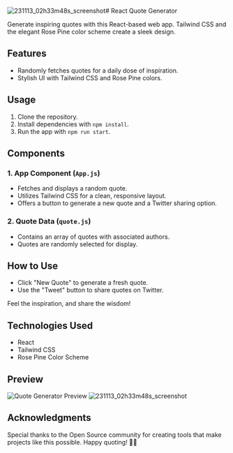 ![231113_02h33m48s_screenshot](https://github.com/vikram-parashar/my-quote-machine/assets/138557075/d410dbea-2a94-4cf6-9442-2487980e4f50)# React Quote Generator

Generate inspiring quotes with this React-based web app. Tailwind CSS and the elegant Rose Pine color scheme create a sleek design.

## Features

- Randomly fetches quotes for a daily dose of inspiration.
- Stylish UI with Tailwind CSS and Rose Pine colors.

## Usage

1. Clone the repository.
2. Install dependencies with `npm install`.
3. Run the app with `npm run start`.

## Components

### 1. App Component (`App.js`)

- Fetches and displays a random quote.
- Utilizes Tailwind CSS for a clean, responsive layout.
- Offers a button to generate a new quote and a Twitter sharing option.

### 2. Quote Data (`quote.js`)

- Contains an array of quotes with associated authors.
- Quotes are randomly selected for display.

## How to Use

- Click "New Quote" to generate a fresh quote.
- Use the "Tweet" button to share quotes on Twitter.

Feel the inspiration, and share the wisdom!

## Technologies Used

- React
- Tailwind CSS
- Rose Pine Color Scheme

## Preview
![Quote Generator Preview](https://vikram-parashar.github.io/my-quote-machine/)
![231113_02h33m48s_screenshot](https://github.com/vikram-parashar/my-quote-machine/assets/138557075/a103a3ef-0bdd-47b6-a5d4-927921b51d95)

## Acknowledgments

Special thanks to the Open Source community for creating tools that make projects like this possible. Happy quoting! 📜💬

